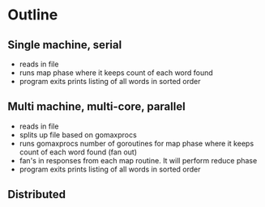 Outline
======

## Single machine, serial 
* reads in file
* runs map phase where it keeps count of each word found
* program exits prints listing of all words in sorted order

## Multi machine, multi-core, parallel
* reads in file
* splits up file based on gomaxprocs
* runs gomaxprocs number of goroutines for map phase where it keeps count of each word found (fan out)
* fan's in responses from each map routine. It will perform reduce phase
* program exits prints listing of all words in sorted order

## Distributed
